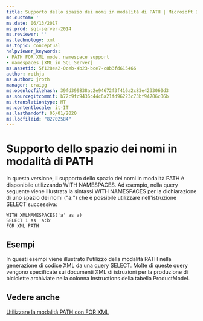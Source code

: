```yaml
---
title: Supporto dello spazio dei nomi in modalità di PATH | Microsoft Docs
ms.custom: ''
ms.date: 06/13/2017
ms.prod: sql-server-2014
ms.reviewer: ''
ms.technology: xml
ms.topic: conceptual
helpviewer_keywords:
- PATH FOR XML mode, namespace support
- namespaces [XML in SQL Server]
ms.assetid: 5f128ea2-0ceb-4b23-bce7-c8b3fd615466
author: rothja
ms.author: jroth
manager: craigg
ms.openlocfilehash: 39fd399838ac2e94672f3f416a2c83e4233060d3
ms.sourcegitcommit: b72c9fc9436c44c6a21fd96223c73bf94706c06b
ms.translationtype: MT
ms.contentlocale: it-IT
ms.lasthandoff: 05/01/2020
ms.locfileid: "82702584"
---
```

# <a name="namespace-support-in-path-mode"></a>Supporto dello spazio dei nomi in modalità di PATH
  In questa versione, il supporto dello spazio dei nomi in modalità PATH è disponibile utilizzando WITH NAMESPACES. Ad esempio, nella query seguente viene illustrata la sintassi WITH NAMESPACES per la dichiarazione di uno spazio dei nomi ("a:") che è possibile utilizzare nell'istruzione SELECT successiva:  
  
```  
WITH XMLNAMESPACES('a' as a)  
SELECT 1 as 'a:b'  
FOR XML PATH  
```  
  
## <a name="examples"></a>Esempi  
 In questi esempi viene illustrato l'utilizzo della modalità PATH nella generazione di codice XML da una query SELECT. Molte di queste query vengono specificate sui documenti XML di istruzioni per la produzione di biciclette archiviate nella colonna Instructions della tabella ProductModel.  
  
## <a name="see-also"></a>Vedere anche  
 [Utilizzare la modalità PATH con FOR XML](use-path-mode-with-for-xml.md)  
  
  
